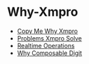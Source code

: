 # Why-Xmpro
* [Copy Me Why Xmpro](external-content/why-xmpro/copy-me-why-xmpro.md)
* [Problems Xmpro Solve](external-content/why-xmpro/problems-xmpro-solve.md)
* [Realtime Operations ](external-content/why-xmpro/realtime-operations-.md)
* [Why Composable Digit](external-content/why-xmpro/why-composable-digit.md)
